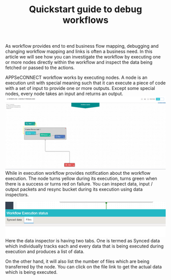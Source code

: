 ﻿---
title: "Quickstart guide to debug workflows"
toc: true
tag: developers
category: "Workflow"
weight: 7
menus: 
    quickstartworkflow:
        icon: fa fa-link
        title: "Debugging" 
        identifier: packagingworkflow
---
As workflow provides end to end business flow mapping, debugging and changing workflow mapping and links is often a business need. In this article we will see how you can investigate the workflow 
by executing one or more nodes directly within the workflow and inspect the data being fetched or passed to the actions.

APPSeCONNECT workflow works by executing nodes. A node is an execution unit with special meaning such that it can execute a piece of code with a set of input 
to provide one or more outputs. Except some special nodes, every node takes an input and returns an output.
![Data Inspector Workflow](/staticfiles/workflow-management/media/data-inspector-workflow.PNG)  
While in execution workflow provides notification about the workflow execution. The node turns yellow during its 
execution, turns green when there is a success or turns red on failure. You can inspect data, input / output packets 
and resync bucket during its execution using data inspectors. 

![Data Inspector Files](/staticfiles/workflow-management/media/data-inspector-files.PNG)  
Here the data inspector is having two tabs. One is termed as Synced data which individually tracks each and 
every data that is being executed during execution and produces a list of data. 

On the other hand, it will also list the number of files which are being transferred by the node. You can click 
on the file link to get the actual data which is being executed. 


